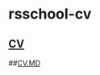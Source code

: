 # rsschool-cv

## [CV](https://mehmyilmaz.github.io/rsschool-cv/)

##[CV.MD](https://mehmyilmaz.github.io/rsschool-cv/cv)